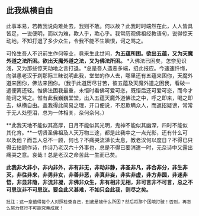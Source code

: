 ##  此我纵横自由

此事本易，若教我说向难处去，我则不敢。何以故？此我时时端然在此，人人皆具皆足，一说便明，而以为难，欺人乎，欺心乎。我常历观佛祖经教语句，说得惊天动地，不知打退了多少众生，令我不能不生瞋恨，诃之骂之。

可怜生吾人不识前生作何等业，竟来生此世间，**为五蕴所困。欲出五蕴，又为天魔外道之法所困。欲出天魔外道之法，又为佛法所困。** *入佛法已困矣，怎奈见识浅，又为那些惊天动地之言打退。*总是吾人造恶多端，招此报应。今速速忏悔，向湛愚老汉于刹那际三昧说明此我，堂堂的作人去，哪里还有五蕴来困你，天魔外道来困你，佛法来困你。（我于此道历尽甘苦，彼五蕴及天魔外道之困我，看破一遣便离还轻。惟佛法困我最重，未悟时看佛可爱可恋，既悟后还可爱可恋，而今才能诃之骂之。惟有此我巍巍堂堂，出入五蕴天魔外道佛法之中，呼之即来，喝之即去，纵横自由。盖我得此简易之理，开口便说，不忍欺瞒众人，而返招疑谤，常常于无人处堕泪，总为一体相关，奈何奈何。）

**此我天地不能似其高厚，日月不能似其光明，鬼神不能似其幽深，四时不能似其化育。**一切贤圣佛祖及人天万物三途，都是此我中之一点光影，还有什么可以及他？而吾人总不一顾，何也？不痛哭流涕长太息，教老汉何以度日？不得已只得去拈题作诗，作诗乃老汉六十外事也，总是不得已要消遣一时，无奈诗中又露出痛哭之意。哀哉！总是老汉之命苦此一生而已矣。

**此我非大非小，非内非外，非有非无，非动非静，非圣非凡，非合非分，非生非灭，非往非来，非男非女，非善非恶，非真非妄，非实非虚，非方非圆，非迷非悟，非显非隐，非流非凝，非佛非众生，非有相非无相，非可言非不可言，总之不可思议非不可思议。要会此义甚难，不如只会此我，则尽之矣。**

```xu
批注：这一章值得每个人对照检查自己，到底是被什么所困？然后将那个困境打破！否则，再怎么努力修行不可能究竟成就！
```
